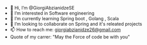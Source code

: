 - 👋 Hi, I’m @GiorgiAbzianidzeSE
- 👀 I’m interested in Software engineering
- 🌱 I’m currently learning Spring boot , Golang , Scala
- 💞️ I’m looking to collaborate on Spring and it's releated projects
- 📫 How to reach me: giorgiabzianidze26@gmail.com
- Quote of my carrer: "May the Force of code be with you"

<!---
GiorgiAbzianidzeSE/GiorgiAbzianidzeSE is a ✨ special ✨ repository because its `README.md` (this file) appears on your GitHub profile.
You can click the Preview link to take a look at your changes.
--->

